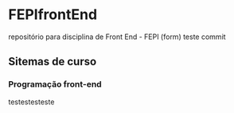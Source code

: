 # FEPIfrontEnd
repositório para disciplina de Front End - FEPI (form)
teste commit
<h2> Sitemas de curso</h2>
<h3>Programação front-end</h3>

<p>testestesteste</p>